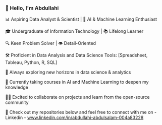 ### 👋 Hello, I'm Abdullahi

📊 Aspiring Data Analyst & Scientist | 🤖 AI & Machine Learning Enthusiast

🎓 Undergraduate of Information Technology | 📚 Lifelong Learner

🔍 Keen Problem Solver | 👁️ Detail-Oriented

🛠️ Proficient in Data Analysis and Data Science Tools: [Spreadsheet, Tableau, Python, R, SQL]

🌱 Always exploring new horizons in data science & analytics

📖 Currently taking courses in AI and Machine Learning to deepen my knowledge

👨‍💻 Excited to collaborate on projects and learn from the open-source community

📂 Check out my repositories below and feel free to connect with me on
    - Linkedin - www.linkedin.com/in/abdullahi-abdulsalam-004a83228



